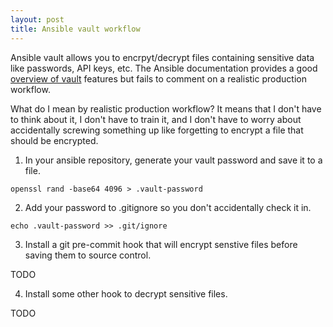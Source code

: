 ```yaml
---
layout: post
title: Ansible vault workflow
---
```


Ansible vault allows you to encrpyt/decrypt files containing sensitive data
like passwords, API keys, etc. The Ansible documentation provides a good
[overview of vault](http://docs.ansible.com/playbooks_vault.html) features
but fails to comment on a realistic production workflow.

What do I mean by realistic production workflow? It means that I don't have
to think about it, I don't have to train it, and I don't have to worry about
accidentally screwing something up like forgetting to encrypt a file that
should be encrypted.

1. In your ansible repository, generate your vault password and save it to a file.

`openssl rand -base64 4096 > .vault-password`

2. Add your password to .gitignore so you don't accidentally check it in.

`echo .vault-password >> .git/ignore`

3. Install a git pre-commit hook that will encrypt senstive files before saving
them to source control.

TODO

4. Install some other hook to decrypt sensitive files.

TODO

